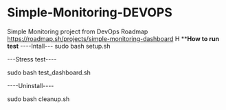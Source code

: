 # Simple-Monitoring-DEVOPS
Simple Monitoring project from DevOps Roadmap https://roadmap.sh/projects/simple-monitoring-dashboard 
H
******How to run test****
----Intall---
sudo bash setup.sh

---Stress test----

sudo bash test_dashboard.sh

----Uninstall----

sudo bash cleanup.sh
